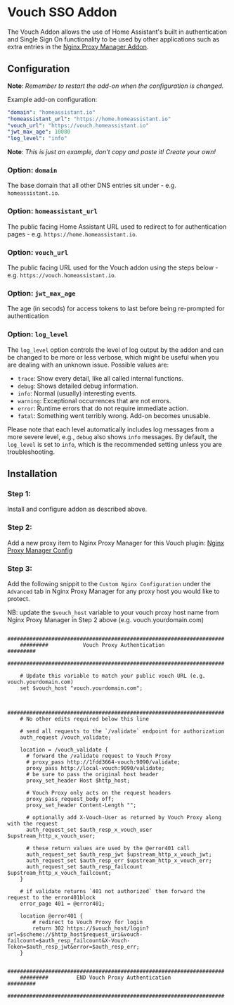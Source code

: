 # Vouch SSO Addon


The Vouch Addon allows the use of Home Assistant's built in authentication and Single Sign On functionality to be used by other applications such as extra entries in the [Nginx Proxy Manager Addon](https://github.com/hassio-addons/addon-nginx-proxy-manager).

## Configuration

**Note**: _Remember to restart the add-on when the configuration is changed._

Example add-on configuration:

```yaml
"domain": "homeassistant.io"
"homeassistant_url": "https://home.homeassistant.io"
"vouch_url": "https://vouch.homeassistant.io"
"jwt_max_age": 10080
"log_level": "info"
```

**Note**: _This is just an example, don't copy and paste it! Create your own!_

### Option: `domain`

The base domain that all other DNS entries sit under - e.g. `homeassistant.io`.

### Option: `homeassistant_url`

The public facing Home Assistant URL used to redirect to for authentication pages - e.g. `https://home.homeassistant.io`.

### Option: `vouch_url`

The public facing URL used for the Vouch addon using the steps below - e.g. `https://vouch.homeassistant.io`.

### Option: `jwt_max_age`

The age (in secods) for access tokens to last before being re-prompted for authentication

### Option: `log_level`

The `log_level` option controls the level of log output by the addon and can
be changed to be more or less verbose, which might be useful when you are
dealing with an unknown issue. Possible values are:

- `trace`: Show every detail, like all called internal functions.
- `debug`: Shows detailed debug information.
- `info`: Normal (usually) interesting events.
- `warning`: Exceptional occurrences that are not errors.
- `error`:  Runtime errors that do not require immediate action.
- `fatal`: Something went terribly wrong. Add-on becomes unusable.

Please note that each level automatically includes log messages from a
more severe level, e.g., `debug` also shows `info` messages. By default,
the `log_level` is set to `info`, which is the recommended setting unless
you are troubleshooting.

## Installation

### Step 1:
Install and configure addon as described above.

### Step 2:
Add a new proxy item to Nginx Proxy Manager for this Vouch plugin:
[Nginx Proxy Manager Config](https://gitlab.com/talltechdude/addon-vouch/-/raw/master/images/NPM-vouch-screenshot.png?inline=false)

### Step 3:
Add the following snippit to the `Custom Nginx Configuration` under the `Advanced` tab in Nginx Proxy Manager for any proxy host you would like to protect.

NB: update the `$vouch_host` variable to your vouch proxy host name from Nginx Proxy Manager in Step 2 above (e.g. vouch.yourdomain.com)

```Nginx
    #####################################################################
    #########           Vouch Proxy Authentication              #########
    #####################################################################

    # Update this variable to match your public vouch URL (e.g. vouch.yourdomain.com)
    set $vouch_host "vouch.yourdomain.com";
    
    
    #####################################################################
    # No other edits required below this line

    # send all requests to the `/validate` endpoint for authorization
    auth_request /vouch_validate;
    
    location = /vouch_validate {
      # forward the /validate request to Vouch Proxy
      # proxy_pass http://1fdd3664-vouch:9090/validate;
      proxy_pass http://local-vouch:9090/validate;
      # be sure to pass the original host header
      proxy_set_header Host $http_host;
      
      # Vouch Proxy only acts on the request headers
      proxy_pass_request_body off;
      proxy_set_header Content-Length "";

      # optionally add X-Vouch-User as returned by Vouch Proxy along with the request
      auth_request_set $auth_resp_x_vouch_user $upstream_http_x_vouch_user;

      # these return values are used by the @error401 call
      auth_request_set $auth_resp_jwt $upstream_http_x_vouch_jwt;
      auth_request_set $auth_resp_err $upstream_http_x_vouch_err;
      auth_request_set $auth_resp_failcount $upstream_http_x_vouch_failcount;
    }

    # if validate returns `401 not authorized` then forward the request to the error401block
    error_page 401 = @error401;

    location @error401 {
        # redirect to Vouch Proxy for login
        return 302 https://$vouch_host/login?url=$scheme://$http_host$request_uri&vouch-failcount=$auth_resp_failcount&X-Vouch-Token=$auth_resp_jwt&error=$auth_resp_err;
    }

    #####################################################################
    #########         END Vouch Proxy Authentication            #########
    #####################################################################    
```
